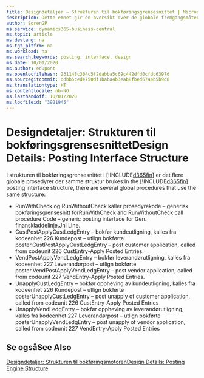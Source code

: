```yaml
---
title: Designdetaljer – Strukturen til bokføringsgrensesnittet | Microsoft-dokumentasjon
description: Dette emnet gir en oversikt over de globale fremgangsmåtene i strukturen til bokføringsgrensesnittet.
author: SorenGP
ms.service: dynamics365-business-central
ms.topic: article
ms.devlang: na
ms.tgt_pltfrm: na
ms.workload: na
ms.search.keywords: posting, interface, design
ms.date: 10/01/2020
ms.author: edupont
ms.openlocfilehash: 231148c304c5f2dabba5c69c442dfd0cfdc6397d
ms.sourcegitcommit: ddbb5cede750df1baba4b3eab8fbed6744b5b9d6
ms.translationtype: HT
ms.contentlocale: nb-NO
ms.lasthandoff: 10/01/2020
ms.locfileid: "3921945"
---
```

# <a name="design-details-posting-interface-structure"></a><span data-ttu-id="1e22b-103">Designdetaljer: Strukturen til bokføringsgrensesnittet</span><span class="sxs-lookup"><span data-stu-id="1e22b-103">Design Details: Posting Interface Structure</span></span>
<span data-ttu-id="1e22b-104">I strukturen til bokføringsgrensesnittet i [!INCLUDE[d365fin](includes/d365fin_md.md)] er det flere globale prosedyrer der samme struktur brukes:</span><span class="sxs-lookup"><span data-stu-id="1e22b-104">In the [!INCLUDE[d365fin](includes/d365fin_md.md)] posting interface structure, there are several global procedures that use the same structure:</span></span>  
  
* <span data-ttu-id="1e22b-105">RunWithCheck og RunWithoutCheck kaller prosedyrekode – generisk bokføringsgrensesnitt for</span><span class="sxs-lookup"><span data-stu-id="1e22b-105">RunWithCheck and RunWithoutCheck call procedure Code – generic posting interface for Gen.</span></span> <span data-ttu-id="1e22b-106">finanskladdelinje.</span><span class="sxs-lookup"><span data-stu-id="1e22b-106">Jnl Line.</span></span>  
* <span data-ttu-id="1e22b-107">CustPostApplyCustLedgEntry – bokfør kundeutligning, kalles fra kodeenhet 226 Kundepost – utlign bokførte poster.</span><span class="sxs-lookup"><span data-stu-id="1e22b-107">CustPostApplyCustLedgEntry – post customer application, called from codeunit 226 CustEntry-Apply Posted Entries.</span></span>  
* <span data-ttu-id="1e22b-108">VendPostApplyVendLedgEntry – bokfør leverandørutligning, kalles fra kodeenhet 227 Leverandørpost – utlign bokførte poster.</span><span class="sxs-lookup"><span data-stu-id="1e22b-108">VendPostApplyVendLedgEntry – post vendor application, called from codeunit 227 VendEntry-Apply Posted Entries.</span></span>  
* <span data-ttu-id="1e22b-109">UnapplyCustLedgEntry – bokfør oppheving av kundeutligning, kalles fra kodeenhet 226 Kundepost – utlign bokførte poster</span><span class="sxs-lookup"><span data-stu-id="1e22b-109">UnapplyCustLedgEntry – post unapply of customer application, called from codeunit 226 CustEntry-Apply Posted Entries</span></span>  
* <span data-ttu-id="1e22b-110">UnapplyVendLedgEntry – bokfør oppheving av leverandørutligning, kalles fra kodeenhet 227 Leverandørpost – utlign bokførte poster</span><span class="sxs-lookup"><span data-stu-id="1e22b-110">UnapplyVendLedgEntry – post unapply of vendor application, called from codeunit 227 VendEntry-Apply Posted Entries</span></span>  
  
## <a name="see-also"></a><span data-ttu-id="1e22b-111">Se også</span><span class="sxs-lookup"><span data-stu-id="1e22b-111">See Also</span></span>  
[<span data-ttu-id="1e22b-112">Designdetaljer: Strukturen til bokføringsmotoren</span><span class="sxs-lookup"><span data-stu-id="1e22b-112">Design Details: Posting Engine Structure</span></span>](design-details-posting-engine-structure.md)